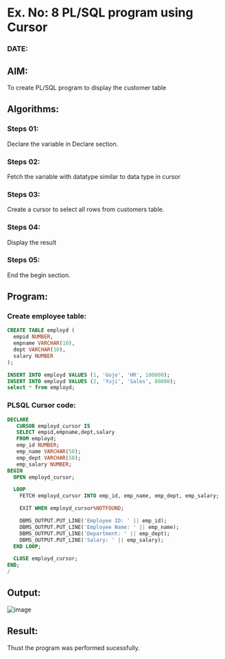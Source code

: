 # Ex. No: 8 PL/SQL program using Cursor 
### DATE: 
## AIM: 
To create PL/SQL program to display the customer table 
## Algorithms:
### Steps 01:
Declare the variable  in Declare section.
### Steps 02:
Fetch the variable with datatype similar to data type in cursor 
### Steps 03:
Create a cursor to select all rows from customers table.
### Steps 04:
Display the result 
### Steps 05:
End the begin section.

## Program:
### Create employee table:
```sql
CREATE TABLE employd (
  empid NUMBER,
  empname VARCHAR(10),
  dept VARCHAR(10),
  salary NUMBER
);

INSERT INTO employd VALUES (1, 'Gojo', 'HR', 100000);
INSERT INTO employd VALUES (2, 'Yuji', 'Sales', 80000);
select * from employd;
```


### PLSQL Cursor code:
```sql
DECLARE
   CURSOR employd_cursor IS
   SELECT empid,empname,dept,salary
   FROM employd;
   emp_id NUMBER;
   emp_name VARCHAR(50);
   emp_dept VARCHAR(50);
   emp_salary NUMBER;
BEGIN
  OPEN employd_cursor;

  LOOP
    FETCH employd_cursor INTO emp_id, emp_name, emp_dept, emp_salary;

    EXIT WHEN employd_cursor%NOTFOUND;

    DBMS_OUTPUT.PUT_LINE('Employee ID: ' || emp_id);
    DBMS_OUTPUT.PUT_LINE('Employee Name: ' || emp_name);
    DBMS_OUTPUT.PUT_LINE('Department: ' || emp_dept);
    DBMS_OUTPUT.PUT_LINE('Salary: ' || emp_salary);
  END LOOP;

  CLOSE employd_cursor;
END;
/
```

## Output:
![image](https://github.com/Lakshmipriya2005/DBMS/assets/115525361/d08431a3-089d-449d-809c-785120d2b818)

## Result:
Thust the program was performed sucessfully.
